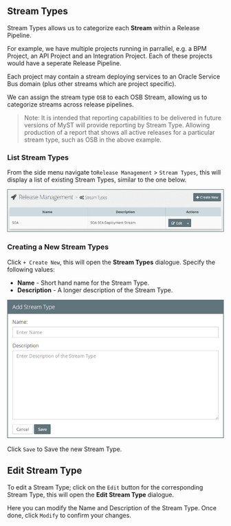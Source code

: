## Stream Types
Stream Types allows us to categorize each **Stream** within a Release Pipeline. 

For example, we have multiple projects running in parrallel, e.g. a BPM Project, an API Project and an Integration Project. Each of these projects would have a seperate Release Pipeline.

Each project may contain a stream deploying services to an Oracle Service Bus domain (plus other streams which are project specific).

We can assign the stream type `OSB` to each OSB Stream, allowing us to categorize streams across release pipelines.

> Note: It is intended that reporting capabilities to be delivered in future versions of MyST will provide reporting by Stream Type. Allowing production of a report that shows all active releases for a particular stream type, such as OSB in the above example.

### List Stream Types
From the side menu navigate to`Release Management` > `Stream Types`, this will display a list of existing Stream Types, similar to the one below.

![](img/streamTypesList.PNG)

### Creating a New Stream Types
Click `+ Create New`, this will open the **Stream Types** dialogue. Specify the following values:

* **Name** - Short hand name for the Stream Type.
* **Description** - A longer description of the Stream Type.

![](img/streamTypesAdd.PNG)

Click `Save` to Save the new Stream Type.

## Edit Stream Type
To edit a Stream Type; click on the `Edit` button for the corresponding Stream Type, this will open the **Edit Stream Type** dialogue.

Here you can modify the Name and Description of the Stream Type. Once done, click `Modify` to confirm your changes.




                                                                                                                                                                                                                                                                                                                                                                                                                                                                                                                                                                                                                                                                                                                                                                                                                                                                                                                                                                                                                                                                                                                                                                                                                                                                                                                                                                                                                  